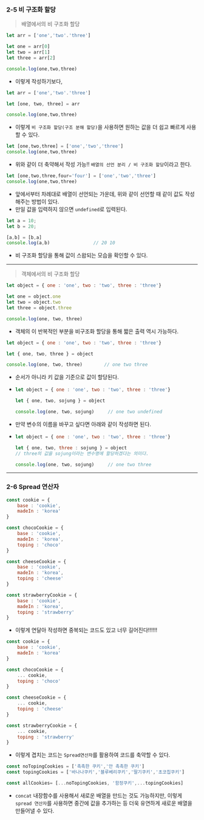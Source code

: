 ### 2-5 비 구조화 할당

> 배열에서의 비 구조화 할당

```js
let arr = ['one','two'.'three']

let one = arr[0]
let two = arr[1]
let three = arr[2]

console.log(one,two,three)
```

- 이렇게 작성하기보다, 



```js
let arr = ['one','two'.'three']

let [one, two, three] = arr

console.log(one,two,three)
```

- 이렇게 `비 구조화 할당(구조 분해 할당)`을 사용하면 원하는 값을 더 쉽고 빠르게 사용할 수 있다.



```js
let [one,two,three] = ['one','two','three']
console.log(one,two,three)
```

- 위와 같이 더 축약해서 작성 가능!! `배열의 선언 분리 / 비 구조화 할당`이라고 한다.



```js
let [one,two,three,four='four'] = ['one','two','three']
console.log(one,two,three)
```

- 앞에서부터 차례대로 배열이 선언되는 가운데, 위와 같이 선언할 때 같이 값도 작성해주는 방법이 있다.
- 만일 값을 입력하지 않으면 `undefined`로 입력된다.



```js
let a = 10;
let b = 20;

[a,b] = [b,a]
console.log(a,b)				// 20 10
```

- 비 구조화 할당을 통해 값이 스왑되는 모습을 확인할 수 있다.



----



> 객체에서의 비 구조화 할당

```js
let object = { one : 'one', two : 'two', three : 'three'}

let one = object.one
let two = object.two
let three = object.three

console.log(one, two, three)
```

- 객체의 이 반복적인 부분을 비구조화 할당을 통해 짧은 출력 역시 가능하다.



```js
let object = { one : 'one', two : 'two', three : 'three'}

let { one, two, three } = object

console.log(one, two, three)		// one two three
```

- 순서가 아니라 키 값을 기준으로 값이 할당된다.

- ```js
  let object = { one : 'one', two : 'two', three : 'three'}
  
  let { one, two, sojung } = object
  
  console.log(one, two, sojung)		// one two undefined
  ```

- 만약 변수의 이름을 바꾸고 싶다면 아래와 같이 작성하면 된다.

- ```js
  let object = { one : 'one', two : 'two', three : 'three'}
  
  let { one, two, three : sojung } = object
  // three의 값을 sojung이라는 변수명에 할당하겠다는 의미다.
  
  console.log(one, two, sojung)		// one two three
  ```

  



-----



### 2-6 Spread 연산자

```js
const cookie = {
    base : 'cookie',
    madeIn : 'korea'
}

const chocoCookie = {
    base : 'cookie',
    madeIn : 'korea',
    toping : 'choco'
}

const cheeseCookie = {
    base : 'cookie',
    madeIn : 'korea',
    toping : 'cheese'
}

const strawberryCookie = {
    base : 'cookie',
    madeIn : 'korea',
    toping : 'strawberry'
}
```

- 이렇게 연달아 작성하면 중복되는 코드도 있고 너무 길어진다!!!!!! 



```js
const cookie = {
    base : 'cookie',
    madeIn : 'korea'
}

const chocoCookie = {
	... cookie,
    toping : 'choco'
}

const cheeseCookie = {
	... cookie,
    toping : 'cheese'
}

const strawberryCookie = {
	... cookie,
    toping : 'strawberry'
}
```

- 이렇게 겹치는 코드는 `Spread연산자`를 활용하여 코드를 축약할 수 있다.



```js
const noTopingCookies = ['촉촉한 쿠키','안 촉촉한 쿠키']
const topingCookies = ['바나나쿠키','블루베리쿠키','딸기쿠키','초코칩쿠키']

const allCookies= [...noTopingCookies, '함정쿠키',...topingCookies]
```

- `concat` 내장함수를 사용해서 새로운 배열을 만드는 것도 가능하지만, 이렇게 `spread 연산자`를 사용하면 중간에 값을 추가하는 등 더욱 유연하게 새로운 배열을 만들어낼 수 있다.